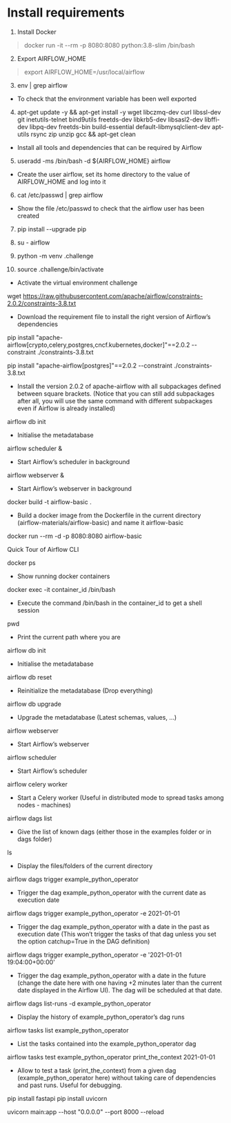 # Install requirements

1. Install Docker
> docker run -it --rm -p 8080:8080 python:3.8-slim /bin/bash

2. Export AIRFLOW_HOME
> export AIRFLOW_HOME=/usr/local/airflow

3. env | grep airflow
* To check that the environment variable has been well exported


4. apt-get update -y && apt-get install -y wget libczmq-dev curl libssl-dev git inetutils-telnet bind9utils freetds-dev libkrb5-dev libsasl2-dev libffi-dev libpq-dev freetds-bin build-essential default-libmysqlclient-dev apt-utils rsync zip unzip gcc && apt-get clean
* Install all tools and dependencies that can be required by Airflow


5. useradd -ms /bin/bash -d ${AIRFLOW_HOME} airflow
* Create the user airflow, set its home directory to the value of AIRFLOW_HOME and log into it


6. cat /etc/passwd | grep airflow
* Show the file /etc/passwd to check that the airflow user has been created

7. pip install --upgrade pip

8. su - airflow

9. python -m venv .challenge

10. source .challenge/bin/activate
* Activate the virtual environment challenge

wget https://raw.githubusercontent.com/apache/airflow/constraints-2.0.2/constraints-3.8.txt
* Download the requirement file to install the right version of Airflow’s dependencies 


pip install "apache-airflow[crypto,celery,postgres,cncf.kubernetes,docker]"==2.0.2 --constraint ./constraints-3.8.txt

pip install "apache-airflow[postgres]"==2.0.2 --constraint ./constraints-3.8.txt


* Install the version 2.0.2 of apache-airflow with all subpackages defined between square brackets. (Notice that you can still add subpackages after all, you will use the same command with different subpackages even if Airflow is already installed)


airflow db init
* Initialise the metadatabase


airflow scheduler &
* Start Airflow’s scheduler in background


airflow webserver &
* Start Airflow’s webserver in background


docker build -t airflow-basic .
* Build a docker image from the Dockerfile in the current directory (airflow-materials/airflow-basic)  and name it airflow-basic

docker run --rm -d -p 8080:8080 airflow-basic

Quick Tour of Airflow CLI


docker ps
* Show running docker containers


docker exec -it container_id /bin/bash
* Execute the command /bin/bash in the container_id to get a shell session


pwd
* Print the current path where you are


airflow db init
* Initialise the metadatabase


airflow db reset
* Reinitialize the metadatabase (Drop everything)


airflow db upgrade
* Upgrade the metadatabase (Latest schemas, values, ...)


airflow webserver
* Start Airflow’s webserver


airflow scheduler
* Start Airflow’s scheduler


airflow celery worker
* Start a Celery worker (Useful in distributed mode to spread tasks among nodes - machines)


airflow dags list
* Give the list of known dags (either those in the examples folder or in dags folder)


ls
* Display the files/folders of the current directory 


airflow dags trigger example_python_operator
* Trigger the dag example_python_operator with the current date as execution date


airflow dags trigger example_python_operator -e 2021-01-01
* Trigger the dag example_python_operator with a date in the past as execution date (This won’t trigger the tasks of that dag unless you set the option catchup=True in the DAG definition)


airflow dags trigger example_python_operator -e '2021-01-01 19:04:00+00:00'
* Trigger the dag example_python_operator with a date in the future (change the date here with one having +2 minutes later than the current date displayed in the Airflow UI). The dag will be scheduled at that date.


airflow dags list-runs -d example_python_operator
* Display the history of example_python_operator’s dag runs


airflow tasks list example_python_operator
* List the tasks contained into the example_python_operator dag


airflow tasks test example_python_operator print_the_context 2021-01-01
* Allow to test a task (print_the_context) from a given dag (example_python_operator here) without taking care of dependencies and past runs. Useful for debugging.

pip install fastapi
pip install uvicorn

uvicorn main:app --host "0.0.0.0" --port 8000 --reload